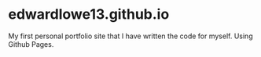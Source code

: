 # edwardlowe13.github.io
My first personal portfolio site that I have written the code for myself. Using Github Pages.
